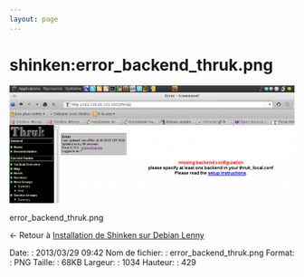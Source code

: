 ```yaml
---
layout: page
---
```


shinken:error\_backend\_thruk.png
=================================

[![error\_backend\_thruk.png](../../assets/media/shinken/error_backend_thruk.png@cache=&w=900&h=373 "error_backend_thruk.png")](../../assets/media/shinken/error_backend_thruk.png@cache= "Afficher le fichier original")

error\_backend\_thruk.png

← Retour à [Installation de Shinken sur Debian
Lenny](../../shinken/shinken-debian-install.html "shinken:shinken-debian-install")

Date:
:   2013/03/29 09:42
Nom de fichier:
:   error\_backend\_thruk.png
Format:
:   PNG
Taille:
:   68KB
Largeur:
:   1034
Hauteur:
:   429

